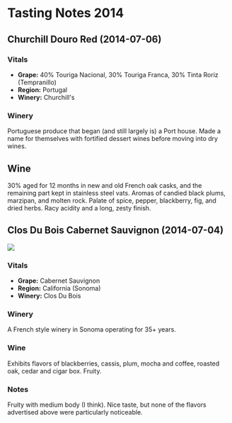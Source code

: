# Tasting Notes 2014

## Churchill Douro Red (2014-07-06)

### Vitals

* **Grape:** 40% Touriga Nacional, 30% Touriga Franca, 30% Tinta Roriz (Tempranillo)
* **Region:** Portugal
* **Winery:** Churchill's

### Winery

Portuguese produce that began (and still largely is) a Port house. Made a name for themselves with fortified dessert wines before moving into dry wines.

## Wine

30% aged for 12 months in new and old French oak casks, and the remaining part kept in stainless steel vats. Aromas of candied black plums, marzipan, and molten rock. Palate of spice, pepper, blackberry, fig, and dried herbs. Racy acidity and a long, zesty finish.

## Clos Du Bois Cabernet Sauvignon (2014-07-04)

<img src="https://farm4.staticflickr.com/3841/14389706018_d96596996b_c.jpg">

### Vitals

* **Grape:** Cabernet Sauvignon
* **Region:** California (Sonoma)
* **Winery:** Clos Du Bois

### Winery

A French style winery in Sonoma operating for 35+ years.

### Wine

Exhibits flavors of blackberries, cassis, plum, mocha and coffee, roasted oak, cedar and cigar box. Fruity.

### Notes

Fruity with medium body (I think). Nice taste, but none of the flavors advertised above were particularly noticeable.
